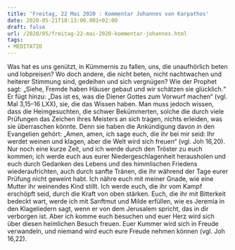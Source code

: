 ```yaml
---
title: 'Freitag, 22 Mai 2020 : Kommentar Johannes von Karpathos'
date: 2020-05-21T18:13:00.001+02:00
draft: false
url: /2020/05/freitag-22-mai-2020-kommentar-johannes.html
tags: 
- MEDITATIO
---
```


Was hat es uns genützt, in Kümmernis zu fallen, uns, die unaufhörlich beten und lobpreisen? Wo doch andere, die nicht beten, nicht nachtwachen und heiterer Stimmung sind, gedeihen und sich vergnügen? Wie der Prophet sagt: „Siehe, Fremde haben Häuser gebaut und wir schätzen sie glücklich.“ Er fügt hinzu: „Das ist es, was die Diener Gottes zum Vorwurf machen“ (vgl. Mal 3,15–16 LXX), sie, die das Wissen haben. Man muss jedoch wissen, dass die Heimgesuchten, die schwer Bekümmerten, solche die durch viele Prüfungen das Zeichen ihres Meisters an sich tragen, nichts erleiden, was sie überraschen könnte. Denn sie haben die Ankündigung davon in den Evangelien gehört: „Amen, amen, ich sage euch, die ihr bei mir seid: Ihr werdet weinen und klagen, aber die Welt wird sich freuen“ (vgl. Joh 16,20). Nur noch eine kurze Zeit, und ich werde durch den Tröster zu euch kommen; ich werde euch aus eurer Niedergeschlagenheit herausholen und euch durch Gedanken des Lebens und des himmlischen Friedens wiederaufrichten, auch durch sanfte Tränen, die ihr während der Tage eurer Prüfung nicht geweint habt. Ich nähre euch mit meiner Gnade, wie eine Mutter ihr weinendes Kind stillt. Ich werde euch, die ihr vom Kampf erschöpft seid, durch die Kraft von oben stärken. Euch, die ihr mit Bitterkeit bedeckt wart, werde ich mit Sanftmut und Milde erfüllen, wie es Jeremia in den Klageliedern sagt, wenn er von dem Jerusalem spricht, das in dir verborgen ist. Aber ich komme euch besuchen und euer Herz wird sich über diesen heimlichen Besuch freuen. Euer Kummer wird sich in Freude verwandeln, und niemand wird euch eure Freude nehmen können (vgl. Joh 16,22).